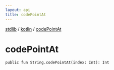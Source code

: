 ```yaml
---
layout: api
title: codePointAt
---
```

[stdlib](../index.md) / [kotlin](index.md) / [codePointAt](codePointAt.md)

# codePointAt

```
public fun String.codePointAt(index: Int): Int
```
